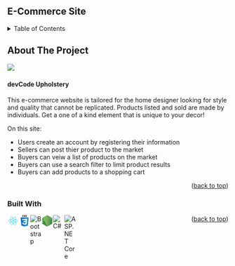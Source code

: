 ## E-Commerce Site
<!-- Template used: https://github.com/othneildrew/Best-README-Template.git -->

<!-- TABLE OF CONTENTS -->
<details>
  <summary>Table of Contents</summary>
  <ol>
    <li>
      <a href="#about-the-project">About The Project</a>
      <ul>
        <li><a href="#built-with">Built With</a></li>
      </ul>
    </li>
  </ol>
</details>

<!-- ABOUT THE PROJECT -->
## About The Project

![][homepage-screenshot]

#### devCode Upholstery
This e-commerce website is tailored for the home designer looking for style and quality that cannot be replicated. Products listed and sold are made by individuals. Get a one of a kind element that is unique to your decor!

On this site:
* Users create an account by registering their information
* Sellers can post thier product to the market
* Buyers can veiw a list of products on the market
* Buyers can use a search filter to limit product results
* Buyers can add products to a shopping cart

<p align="right">(<a href="#top">back to top</a>)</p>

### Built With

<img align="left" alt="React" width="26px" src="https://raw.githubusercontent.com/github/explore/80688e429a7d4ef2fca1e82350fe8e3517d3494d/topics/react/react.png" />
<img align="left" alt="CSS3" width="26px" src="https://raw.githubusercontent.com/github/explore/80688e429a7d4ef2fca1e82350fe8e3517d3494d/topics/css/css.png" />
<img align="left" alt="Bootstrap" width="26px" src="https://user-images.githubusercontent.com/42708686/121468850-160d7900-c9d9-11eb-9cc2-b3db7bb52df3.png" />
<img align="left" alt="Node.js" width="26px" src="https://raw.githubusercontent.com/github/explore/80688e429a7d4ef2fca1e82350fe8e3517d3494d/topics/nodejs/nodejs.png" />
<img align="left" alt="C#" width="26px" src="https://raw.githubusercontent.com/jmnote/z-icons/master/svg/csharp.svg" />
<img align="left" alt="ASP.NET Core" width="26px" src="https://raw.githubusercontent.com/nikhilgorantla/nikhilgorantla/master/icons/dotnetcore.png" />

<p align="right">(<a href="#top">back to top</a>)</p>



<!-- Site Link References Start -->

[techhire]: https://raw.githubusercontent.com/youngcharleslucas/E_Commerce/main/public/images/Homepage%20Srceen%20Shot.PNG
[homepage-screenshot]:https://raw.githubusercontent.com/youngcharleslucas/E_Commerce/main/public/images/Homepage%20Srceen%20Shot.PNG


<!-- Site Link References End -->
